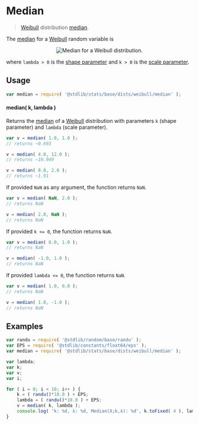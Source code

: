 <!--

@license Apache-2.0

Copyright (c) 2018 The Stdlib Authors.

Licensed under the Apache License, Version 2.0 (the "License");
you may not use this file except in compliance with the License.
You may obtain a copy of the License at

   http://www.apache.org/licenses/LICENSE-2.0

Unless required by applicable law or agreed to in writing, software
distributed under the License is distributed on an "AS IS" BASIS,
WITHOUT WARRANTIES OR CONDITIONS OF ANY KIND, either express or implied.
See the License for the specific language governing permissions and
limitations under the License.

-->

# Median

> [Weibull][weibull-distribution] distribution [median][median].

<!-- Section to include introductory text. Make sure to keep an empty line after the intro `section` element and another before the `/section` close. -->

<section class="intro">

The [median][median] for a [Weibull][weibull-distribution] random variable is

<!-- <equation class="equation" label="eq:weibull_median" align="center" raw="\operatorname{Median}\left( X \right) = \lambda(\ln(2))^{1/k}" alt="Median for a Weibull distribution."> -->

<div class="equation" align="center" data-raw-text="\operatorname{Median}\left( X \right) = \lambda(\ln(2))^{1/k}" data-equation="eq:weibull_median">
    <img src="https://cdn.jsdelivr.net/gh/stdlib-js/stdlib@51534079fef45e990850102147e8945fb023d1d0/lib/node_modules/@stdlib/stats/base/dists/weibull/median/docs/img/equation_weibull_median.svg" alt="Median for a Weibull distribution.">
    <br>
</div>

<!-- </equation> -->

where `lambda > 0` is the [shape parameter][shape] and `k > 0` is the [scale parameter][scale].

</section>

<!-- /.intro -->

<!-- Package usage documentation. -->

<section class="usage">

## Usage

```javascript
var median = require( '@stdlib/stats/base/dists/weibull/median' );
```

#### median( k, lambda )

Returns the [median][median] of a [Weibull][weibull-distribution] distribution with parameters `k` (shape parameter) and `lambda` (scale parameter).

```javascript
var v = median( 1.0, 1.0 );
// returns ~0.693

v = median( 4.0, 12.0 );
// returns ~10.949

v = median( 8.0, 2.0 );
// returns ~1.91
```

If provided `NaN` as any argument, the function returns `NaN`.

```javascript
var v = median( NaN, 2.0 );
// returns NaN

v = median( 2.0, NaN );
// returns NaN
```

If provided `k <= 0`, the function returns `NaN`.

```javascript
var v = median( 0.0, 1.0 );
// returns NaN

v = median( -1.0, 1.0 );
// returns NaN
```

If provided `lambda <= 0`, the function returns `NaN`.

```javascript
var v = median( 1.0, 0.0 );
// returns NaN

v = median( 1.0, -1.0 );
// returns NaN
```

</section>

<!-- /.usage -->

<!-- Package usage notes. Make sure to keep an empty line after the `section` element and another before the `/section` close. -->

<section class="notes">

</section>

<!-- /.notes -->

<!-- Package usage examples. -->

<section class="examples">

## Examples

<!-- eslint no-undef: "error" -->

```javascript
var randu = require( '@stdlib/random/base/randu' );
var EPS = require( '@stdlib/constants/float64/eps' );
var median = require( '@stdlib/stats/base/dists/weibull/median' );

var lambda;
var k;
var v;
var i;

for ( i = 0; i < 10; i++ ) {
    k = ( randu()*10.0 ) + EPS;
    lambda = ( randu()*10.0 ) + EPS;
    v = median( k, lambda );
    console.log( 'k: %d, λ: %d, Median(X;k,λ): %d', k.toFixed( 4 ), lambda.toFixed( 4 ), v.toFixed( 4 ) );
}
```

</section>

<!-- /.examples -->

<!-- Section to include cited references. If references are included, add a horizontal rule *before* the section. Make sure to keep an empty line after the `section` element and another before the `/section` close. -->

<section class="references">

</section>

<!-- /.references -->

<!-- Section for all links. Make sure to keep an empty line after the `section` element and another before the `/section` close. -->

<section class="links">

[weibull-distribution]: https://en.wikipedia.org/wiki/Weibull_distribution

[median]: https://en.wikipedia.org/wiki/Median

[shape]: https://en.wikipedia.org/wiki/Shape_parameter

[scale]: https://en.wikipedia.org/wiki/Scale_parameter

</section>

<!-- /.links -->
